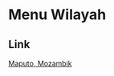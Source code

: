 # Menu Wilayah

## Link

[Maputo, Mozambik](https://github.com/gigit-pemilu/pemilu-2024-99-luar-negeri/tree/main/pileg-dpr/hitung-suara/sub/99-luar-negeri/sub/72-maputo-mozambik/sub/01-maputo-mozambik)

